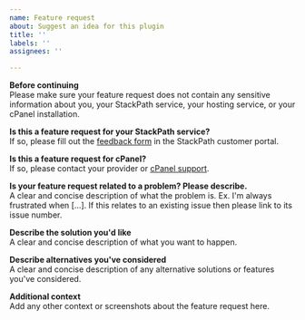 ```yaml
---
name: Feature request
about: Suggest an idea for this plugin
title: ''
labels: ''
assignees: ''

---
```


**Before continuing**  
Please make sure your feature request does not contain any sensitive information 
about you, your StackPath service, your hosting service, or your cPanel 
installation.

**Is this a feature request for your StackPath service?**  
If so, please fill out the [feedback form](https://control.stackpath.com/feedback/) 
in the StackPath customer portal. 

**Is this a feature request for cPanel?**  
If so, please contact your provider or [cPanel support](https://cpanel.net/support/).

**Is your feature request related to a problem? Please describe.**  
A clear and concise description of what the problem is. Ex. I'm always 
frustrated when [...]. If this relates to an existing issue then please link to 
its issue number.

**Describe the solution you'd like**  
A clear and concise description of what you want to happen.

**Describe alternatives you've considered**  
A clear and concise description of any alternative solutions or features you've 
considered.

**Additional context**  
Add any other context or screenshots about the feature request here.
